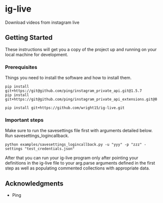 # ig-live
Download videos from instagram live

## Getting Started

These instructions will get you a copy of the project up and running on your local machine for development.

### Prerequisites

Things you need to install the software and how to install them.

```
pip install git+https://git@github.com/ping/instagram_private_api.git@1.5.7
pip install git+https://git@github.com/ping/instagram_private_api_extensions.git@0.3.8
```

```
pip install git+https://github.com/wright15/ig-live.git
```

### Important steps

Make sure to run the savesettings file first with arguments detailed below.
Run savesettings_logincallback.
```
python examples/savesettings_logincallback.py -u "yyy" -p "zzz" -settings "test_credentials.json"
```

After that you can run your ig-live program only after pointing your definitions
in the ig-live file to your arg.parse arguments defined in the first step as well
as populating commented collections with appropriate data.


## Acknowledgments

* Ping